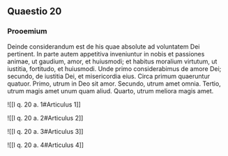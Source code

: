 ## Quaestio 20

### Prooemium

Deinde considerandum est de his quae absolute ad voluntatem Dei pertinent. In parte autem appetitiva inveniuntur in nobis et passiones animae, ut gaudium, amor, et huiusmodi; et habitus moralium virtutum, ut iustitia, fortitudo, et huiusmodi. Unde primo considerabimus de amore Dei; secundo, de iustitia Dei, et misericordia eius. Circa primum quaeruntur quatuor. Primo, utrum in Deo sit amor. Secundo, utrum amet omnia. Tertio, utrum magis amet unum quam aliud. Quarto, utrum meliora magis amet.

![[I q. 20 a. 1#Articulus 1]]

![[I q. 20 a. 2#Articulus 2]]

![[I q. 20 a. 3#Articulus 3]]

![[I q. 20 a. 4#Articulus 4]]

